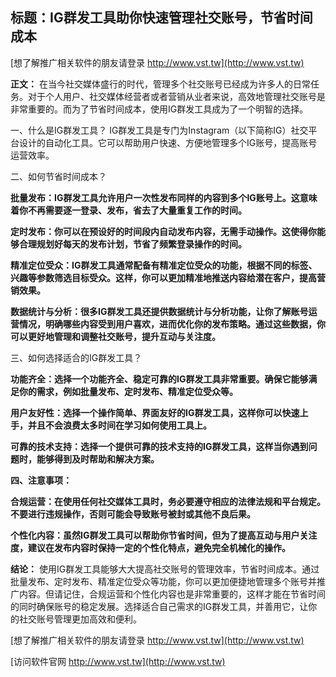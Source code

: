 ## **标题：IG群发工具助你快速管理社交账号，节省时间成本**

[想了解推广相关软件的朋友请登录 http://www.vst.tw](http://www.vst.tw)

**正文：**
在当今社交媒体盛行的时代，管理多个社交账号已经成为许多人的日常任务。对于个人用户、社交媒体经营者或者营销从业者来说，高效地管理社交账号是非常重要的。而为了节省时间成本，使用IG群发工具成为了一个明智的选择。

一、什么是IG群发工具？
IG群发工具是专门为Instagram（以下简称IG）社交平台设计的自动化工具。它可以帮助用户快速、方便地管理多个IG账号，提高账号运营效率。

二、如何节省时间成本？

**批量发布：IG群发工具允许用户一次性发布同样的内容到多个IG账号上。这意味着你不再需要逐一登录、发布，省去了大量重复工作的时间。**

**定时发布：你可以在预设好的时间段内自动发布内容，无需手动操作。这使得你能够合理规划好每天的发布计划，节省了频繁登录操作的时间。**

**精准定位受众：IG群发工具通常配备有精准定位受众的功能，根据不同的标签、兴趣等参数筛选目标受众。这样，你可以更加精准地推送内容给潜在客户，提高营销效果。**

**数据统计与分析：很多IG群发工具还提供数据统计与分析功能，让你了解账号运营情况，明确哪些内容受到用户喜欢，进而优化你的发布策略。通过这些数据，你可以更好地管理和调整社交账号，提升互动与关注度。**

三、如何选择适合的IG群发工具？

**功能齐全：选择一个功能齐全、稳定可靠的IG群发工具非常重要。确保它能够满足你的需求，例如批量发布、定时发布、精准定位受众等。**

**用户友好性：选择一个操作简单、界面友好的IG群发工具，这样你可以快速上手，并且不会浪费太多时间在学习如何使用工具上。**

**可靠的技术支持：选择一个提供可靠的技术支持的IG群发工具，这样当你遇到问题时，能够得到及时帮助和解决方案。**

**四、注意事项：**

**合规运营：在使用任何社交媒体工具时，务必要遵守相应的法律法规和平台规定。不要进行违规操作，否则可能会导致账号被封或其他不良后果。**

**个性化内容：虽然IG群发工具可以帮助你节省时间，但为了提高互动与用户关注度，建议在发布内容时保持一定的个性化特点，避免完全机械化的操作。**

**结论：**
使用IG群发工具能够大大提高社交账号的管理效率，节省时间成本。通过批量发布、定时发布、精准定位受众等功能，你可以更加便捷地管理多个账号并推广内容。但请记住，合规运营和个性化内容也是非常重要的，这样才能在节省时间的同时确保账号的稳定发展。选择适合自己需求的IG群发工具，并善用它，让你的社交账号管理更加高效和便利。

[想了解推广相关软件的朋友请登录 http://www.vst.tw](http://www.vst.tw)


[访问软件官网 http://www.vst.tw](http://www.vst.tw)
